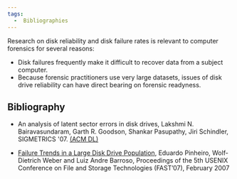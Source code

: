 ```yaml
---
tags:
  -  Bibliographies
---
```

Research on disk reliability and disk failure rates is relevant to
computer forensics for several reasons:

- Disk failures frequently make it difficult to recover data from a
  subject computer.
- Because forensic practitioners use very large datasets, issues of disk
  drive reliability can have direct bearing on forensic readyness.

## Bibliography

- An analysis of latent sector errors in disk drives, Lakshmi N.
  Bairavasundaram, Garth R. Goodson, Shankar Pasupathy, Jiri Schindler,
  SIGMETRICS '07. [(ACM
  DL)](http://portal.acm.org/citation.cfm?id=1269899.1254917)

<!-- -->

- [Failure Trends in a Large Disk Drive
  Population](http://labs.google.com/papers/disk_failures.pdf), Eduardo
  Pinheiro, Wolf-Dietrich Weber and Luiz Andre Barroso, Proceedings of
  the 5th USENIX Conference on File and Storage Technologies (FAST’07),
  February 2007


